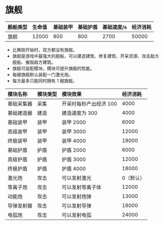 # 旗舰

| 舰船类型 | 生命值 | 基础装甲 | 基础护盾 | 基础速度/s | 经济消耗 |
| :------- | :----- | :------- | :------- | :--------- | :------- |
| 旗舰     | 12000  | 800      | 800      | 2700       | 50000    |

- 比赛刚开始时，双方都没有旗舰。
- 旗舰是游戏中最强大的舰船，可以建造建筑、修复建筑、开采资源、攻击敌方舰船、摧毁敌方建筑。
- 旗舰可装配模块，模块可提升旗舰的性能。
- 每艘旗舰默认装配一门激光炮。
- 每方最多只能同时拥有 1 艘旗舰。

| 模块名称   | 模块类型 | 模块效果               | 经济消耗  |
| :--------- | :------- | :--------------------- | :-------- |
| 基础采集器 | 采集     | 开采时每秒产出经济 100 | 4000      |
| 基础建造器 | 建造     | 建造速度为 300         | 4000      |
| 基础装甲   | 装甲     | 装甲 2000              | 6000      |
| 高级装甲   | 装甲     | 装甲 3000              | 12000     |
| 终极装甲   | 装甲     | 装甲 4000              | 18000     |
| 基础护盾   | 护盾     | 护盾 2000              | 6000      |
| 高级护盾   | 护盾     | 护盾 3000              | 12000     |
| 终极护盾   | 护盾     | 护盾 4000              | 18000     |
| 激光炮     | 攻击     | 可以发射激光           | 0（默认） |
| 等离子炮   | 攻击     | 可以发射等离子体       | 12000     |
| 动能炮     | 攻击     | 可以发射炮弹           | 13000     |
| 导弹发射器 | 攻击     | 可以发射导弹           | 18000     |
| 电弧炮     | 攻击     | 可以发射电弧           | 24000     |
